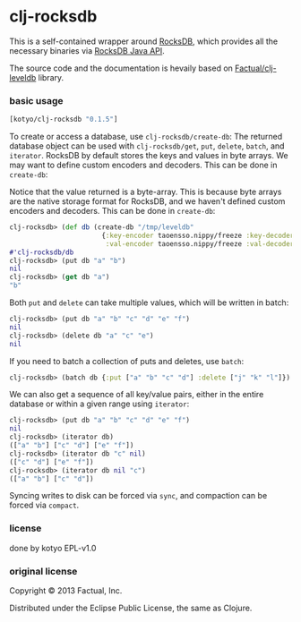 # clj-rocksdb
This is a self-contained wrapper around [RocksDB](https://rocksdb.org), which provides all the necessary binaries via [RocksDB Java API](https://github.com/facebook/rocksdb/tree/master/java/src/main/java/org/rocksdb).

The source code and the documentation is hevaily based on [Factual/clj-leveldb](https://github.com/Factual/clj-leveldb) library.

### basic usage

```clj
[kotyo/clj-rocksdb "0.1.5"]
```

To create or access a database, use `clj-rocksdb/create-db`:
The returned database object can be used with `clj-rocksdb/get`, `put`, `delete`, `batch`, and `iterator`.
RocksDB by default stores the keys and values in byte arrays. We may want to define custom encoders and decoders. This can be done in `create-db`:

Notice that the value returned is a byte-array.  This is because byte arrays are the native storage format for RocksDB, and we haven't defined custom encoders and decoders.  This can be done in `create-db`:

```clj
clj-rocksdb> (def db (create-db "/tmp/leveldb" 
                       {:key-encoder taoensso.nippy/freeze :key-decoder taoensso.nippy/thaw 
                        :val-encoder taoensso.nippy/freeze :val-decoder taoensso.nippy/thaw}))
#'clj-rocksdb/db
clj-rocksdb> (put db "a" "b")
nil
clj-rocksdb> (get db "a")
"b"
```

Both `put` and `delete` can take multiple values, which will be written in batch:

```clj
clj-rocksdb> (put db "a" "b" "c" "d" "e" "f")
nil
clj-rocksdb> (delete db "a" "c" "e")
nil
```

If you need to batch a collection of puts and deletes, use `batch`:

```clj
clj-rocksdb> (batch db {:put ["a" "b" "c" "d"] :delete ["j" "k" "l"]})
```

We can also get a sequence of all key/value pairs, either in the entire database or within a given range using `iterator`:

```clj
clj-rocksdb> (put db "a" "b" "c" "d" "e" "f")
nil
clj-rocksdb> (iterator db)
(["a" "b"] ["c" "d"] ["e" "f"])
clj-rocksdb> (iterator db "c" nil)
(["c" "d"] ["e" "f"])
clj-rocksdb> (iterator db nil "c")
(["a" "b"] ["c" "d"])
```

Syncing writes to disk can be forced via `sync`, and compaction can be forced via `compact`.


### license

done by kotyo
EPL-v1.0

### original license

Copyright © 2013 Factual, Inc.

Distributed under the Eclipse Public License, the same as Clojure.
